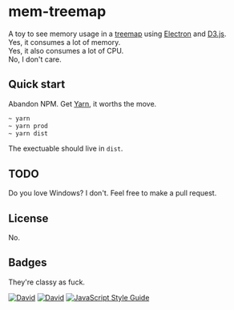 # mem-treemap

A toy to see memory usage in a [treemap] using [Electron] and [D3.js].  
Yes, it consumes a lot of memory.  
Yes, it also consumes a lot of CPU.  
No, I don't care.

## Quick start

Abandon NPM. Get [Yarn], it worths the move.

```sh
~ yarn
~ yarn prod
~ yarn dist
```

The exectuable should live in `dist`.

## TODO

Do you love Windows? I don't. Feel free to make a pull request.

## License

No.

## Badges

They're classy as fuck.

[![David](https://img.shields.io/david/quarthex/mem-treemap.svg?style=for-the-badge)]()
[![David](https://img.shields.io/david/dev/quarthex/mem-treemap.svg?style=for-the-badge)]()
[![JavaScript Style Guide](https://img.shields.io/badge/code_style-standard-brightgreen.svg?style=for-the-badge)](https://standardjs.com)

[D3.js]: https://d3js.org/
[Electron]: https://electron.atom.io/
[treemap]: https://en.wikipedia.org/wiki/Treemapping
[Yarn]: https://yarnpkg.com/
